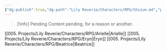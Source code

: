 ```yaml
---
{"dg-publish":true,"dg-path":"Lily Reverie/Characters/RPG/Shizue.md","permalink":"/lily-reverie/characters/rpg/shizue/","created":"2023-06-29T02:57:35.477-03:00","updated":"2024-01-20T05:00:25.370-03:00"}
---
```



>[!info] Pending
>Content pending, for a reason or another.

[[005. Projects/Lily Reverie/Characters/RPG/Arielle\|Arielle]]
[[005. Projects/Lily Reverie/Characters/RPG/Eryn\|Eryn]]
[[005. Projects/Lily Reverie/Characters/RPG/Beatrice\|Beatrice]]
